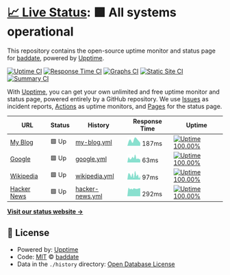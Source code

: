 # [📈 Live Status](https://url.johan.zone): <!--live status--> **🟩 All systems operational**

This repository contains the open-source uptime monitor and status page for [baddate](https://url.johan.zone), powered by [Upptime](https://github.com/upptime/upptime).

[![Uptime CI](https://github.com/koj-co/upptime/workflows/Uptime%20CI/badge.svg)](https://github.com/koj-co/upptime/actions?query=workflow%3A%22Uptime+CI%22)
[![Response Time CI](https://github.com/koj-co/upptime/workflows/Response%20Time%20CI/badge.svg)](https://github.com/koj-co/upptime/actions?query=workflow%3A%22Response+Time+CI%22)
[![Graphs CI](https://github.com/koj-co/upptime/workflows/Graphs%20CI/badge.svg)](https://github.com/koj-co/upptime/actions?query=workflow%3A%22Graphs+CI%22)
[![Static Site CI](https://github.com/koj-co/upptime/workflows/Static%20Site%20CI/badge.svg)](https://github.com/koj-co/upptime/actions?query=workflow%3A%22Static+Site+CI%22)
[![Summary CI](https://github.com/koj-co/upptime/workflows/Summary%20CI/badge.svg)](https://github.com/koj-co/upptime/actions?query=workflow%3A%22Summary+CI%22)

With [Upptime](https://upptime.js.org), you can get your own unlimited and free uptime monitor and status page, powered entirely by a GitHub repository. We use [Issues](https://github.com/baddate/upptime-monitor/issues) as incident reports, [Actions](https://github.com/baddate/upptime-monitor/actions) as uptime monitors, and [Pages](https://url.johan.zone) for the status page.

<!--start: status pages-->
<!-- This summary is generated by Upptime (https://github.com/upptime/upptime) -->
<!-- Do not edit this manually, your changes will be overwritten -->

| URL                                         | Status | History                                                                                             | Response Time                                                                    | Uptime                                                                                                                                                                                                             |
| ------------------------------------------- | ------ | --------------------------------------------------------------------------------------------------- | -------------------------------------------------------------------------------- | ------------------------------------------------------------------------------------------------------------------------------------------------------------------------------------------------------------------ |
| [My Blog](https://blog.johan.zone)          | 🟩 Up  | [my-blog.yml](https://github.com/baddate/uptime-monitor/commits/master/history/my-blog.yml)         | <img alt="Response time graph" src="./graphs/my-blog.png" height="20"> 187ms     | [![Uptime 100.00%](https://img.shields.io/endpoint?url=https%3A%2F%2Fraw.githubusercontent.com%2Fbaddate%2Fuptime-monitor%2Fmaster%2Fapi%2Fmy-blog%2Fuptime.json)](https://url.johan.zone/history/my-blog)         |
| [Google](https://www.google.com)            | 🟩 Up  | [google.yml](https://github.com/baddate/uptime-monitor/commits/master/history/google.yml)           | <img alt="Response time graph" src="./graphs/google.png" height="20"> 63ms       | [![Uptime 100.00%](https://img.shields.io/endpoint?url=https%3A%2F%2Fraw.githubusercontent.com%2Fbaddate%2Fuptime-monitor%2Fmaster%2Fapi%2Fgoogle%2Fuptime.json)](https://url.johan.zone/history/google)           |
| [Wikipedia](https://en.wikipedia.org)       | 🟩 Up  | [wikipedia.yml](https://github.com/baddate/uptime-monitor/commits/master/history/wikipedia.yml)     | <img alt="Response time graph" src="./graphs/wikipedia.png" height="20"> 97ms    | [![Uptime 100.00%](https://img.shields.io/endpoint?url=https%3A%2F%2Fraw.githubusercontent.com%2Fbaddate%2Fuptime-monitor%2Fmaster%2Fapi%2Fwikipedia%2Fuptime.json)](https://url.johan.zone/history/wikipedia)     |
| [Hacker News](https://news.ycombinator.com) | 🟩 Up  | [hacker-news.yml](https://github.com/baddate/uptime-monitor/commits/master/history/hacker-news.yml) | <img alt="Response time graph" src="./graphs/hacker-news.png" height="20"> 292ms | [![Uptime 100.00%](https://img.shields.io/endpoint?url=https%3A%2F%2Fraw.githubusercontent.com%2Fbaddate%2Fuptime-monitor%2Fmaster%2Fapi%2Fhacker-news%2Fuptime.json)](https://url.johan.zone/history/hacker-news) |

<!--end: status pages-->

[**Visit our status website →**](https://url.johan.zone)

## 📄 License

- Powered by: [Upptime](https://github.com/upptime/upptime)
- Code: [MIT](./LICENSE) © [baddate](https://url.johan.zone)
- Data in the `./history` directory: [Open Database License](https://opendatacommons.org/licenses/odbl/1-0/)
